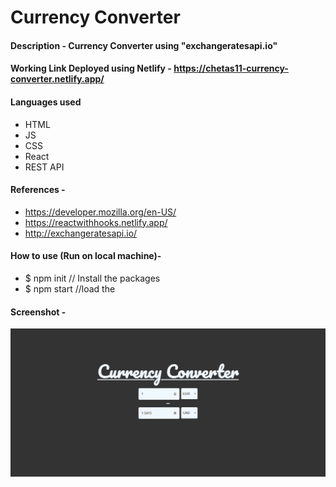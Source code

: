 # Currency Converter

#### Description - Currency Converter using "exchangeratesapi.io"

#### Working Link Deployed using Netlify - https://chetas11-currency-converter.netlify.app/

#### Languages used

- HTML
- JS
- CSS
- React
- REST API

#### References -

- https://developer.mozilla.org/en-US/
- https://reactwithhooks.netlify.app/
- http://exchangeratesapi.io/

#### How to use (Run on local machine)-

- $ npm init // Install the packages
- $ npm start //load the

#### Screenshot -

![Screenshot](https://github.com/chetas11/Currency-Converter/blob/master/Screenshot_2021-01-18%20Currency%20Converter.png)
